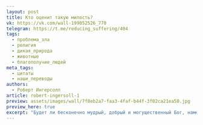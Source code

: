 ```yaml
---
layout: post
title: Кто оценит такую милость?
vk: https://vk.com/wall-199052526_770
telegram: https://t.me/reducing_suffering/404
tags:
  - проблема_зла
  - религия
  - дикая_природа
  - животные
  - благополучие_людей
meta_tags:
  - цитаты
  - наши_переводы
authors:
  - Роберт Ингерсолл
article: robert-ingersoll-1
preview: assets/images/wall/7f8eb2a7-faa3-4faf-b44f-3f02ca21ea50.jpg
preview_here: true
excerpt: "Будет ли бесконечно мудрый, добрый и могущественный Бог, намеревающийся произвести человека, начинать с самых низших возможных форм жизни, — с самых простых организмов, которые можно представить? И, начав так грубо, в течение бесчисленных периодов времени медленно и почти незаметно улучшать их, пока они не эволюционируют в человека? Неужто бесчисленные века будут растрачены вот так — на создание неуклюжих форм, которые затем будут отброшены? Может ли человеческий разум найти хоть какую-то мудрость в том, чтобы покрыть землю пресмыкающимися ползучими ужасами, которые живут только за счёт мук и агонии других существ? Можно ли найти уместным такое устройство Земли, чтобы только незначительная часть её поверхности была способна произвести разумного человека? Кто может оценить милость, что сделала мир таким, чтобы все животные пожирали животных, чтобы каждый рот был бойней, а каждый желудок — могилой? Можно ли найти бесконечную разумность и любовь во всеобщей и вечной резне?"
---
```

